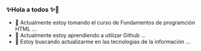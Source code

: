### ✨Hola a todos ✨👋

- 🔭 Actualmente estoy tomando el curso de Fundamentos de programción HTML ...
- 🌱 Actualmente estoy aprendiendo a utilizar Github ...
- 👯 Estoy buscando actualizarme en las tecnologias de la información ...

